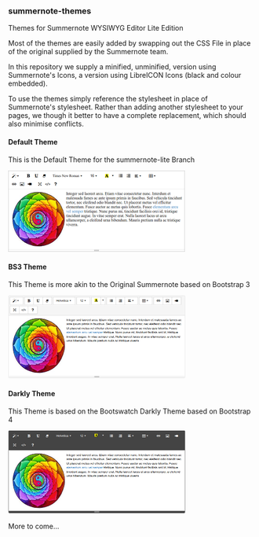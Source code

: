 ### summernote-themes
Themes for Summernote WYSIWYG Editor Lite Edition

Most of the themes are easily added by swapping out the CSS File in place of the original supplied by the Summernote team.

In this repository we supply a minified, unminified, version using Summernote's Icons, a version using LibreICON Icons (black and colour embedded).

To use the themes simply reference the stylesheet in place of Summernote's stylesheet. Rather than adding another stylesheet to your pages, we though it better to have a complete replacement, which should also minimise conflicts.

#### Default Theme
This is the Default Theme for the summernote-lite Branch

![summernote-lite-default](default/summernote-lite-default-thumb.png)

#### BS3 Theme
This Theme is more akin to the Original Summernote based on Bootstrap 3

![summernote-lite-bs3](bs3/summernote-lite-bs3-thumb.png)

#### Darkly Theme
This Theme is based on the Bootswatch Darkly Theme based on Bootstrap 4

![summernote-lite-darkly](darkly/summernote-lite-darkly-thumb.png)

More to come...